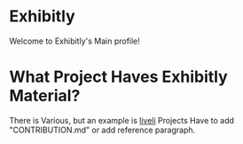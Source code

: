# Exhibitly
Welcome to Exhibitly's Main profile!
# What Project Haves Exhibitly Material?
There is Various, but an example is
[liveli](https://www.github.com/4a1ryarthur/liveli)
Projects Have to add "CONTRIBUTION.md" or add reference paragraph.

